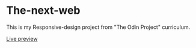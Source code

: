 # The-next-web
This is my Responsive-design project from "The Odin Project" curriculum.

[Live preview](https://areebaishtiaq.github.io/The-next-web/)
